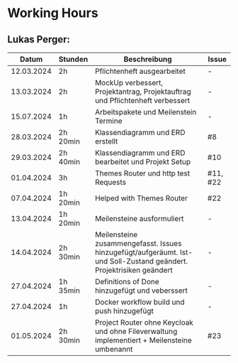 # Working Hours

## Lukas Perger:
| Datum      | Stunden  | Beschreibung                                                                  | Issue |
|------------|----------|-------------------------------------------------------------------------------|-------|
| 12.03.2024 | 2h       | Pflichtenheft ausgearbeitet                                                   | -     |
| 13.03.2024 | 2h       | MockUp verbessert, Projektantrag, Projektauftrag und Pflichtenheft verbessert | -     |
| 15.07.2024 | 1h       | Arbeitspakete und Meilenstein Termine                                         | -     |
| 28.03.2024 | 2h 20min | Klassendiagramm und ERD erstellt                                              |#8|
| 29.03.2024 | 2h 40min | Klassendiagramm und ERD bearbeitet und Projekt Setup                          |#10|
| 01.04.2024 | 3h       | Themes Router und http test Requests                                          |#11, #22|
| 07.04.2024 | 1h 20min | Helped with Themes Router                                                     |#22|
| 13.04.2024 | 1h 20min | Meilensteine ausformuliert | - |
| 14.04.2024 | 2h 30min | Meilensteine zusammengefasst. Issues hinzugefügt/aufgeräumt. Ist- und Soll-Zustand geändert. Projektrisiken geändert|-|
| 27.04.2024 | 1h 35min | Definitions of Done hinzugefügt und veberssert |-|
| 27.04.2024 | 1h | Docker workflow build und push hinzugefügt |-|
| 01.05.2024 | 2h 30min | Project Router ohne Keycloak und ohne Fileverwaltung implementiert + Meilensteine umbenannt | #23|